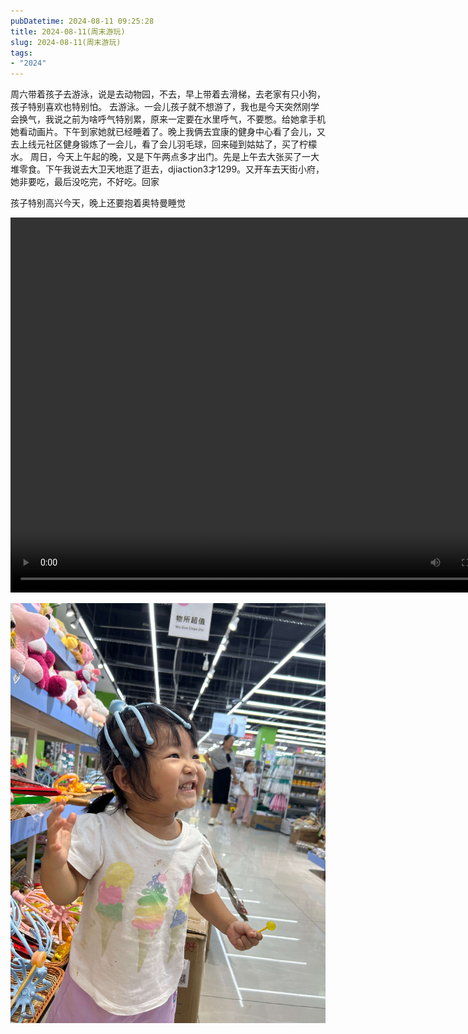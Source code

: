 ```yaml
---
pubDatetime: 2024-08-11 09:25:28
title: 2024-08-11(周末游玩)
slug: 2024-08-11(周末游玩)
tags:
- "2024"
---
```


周六带着孩子去游泳，说是去动物园，不去，早上带着去滑梯，去老家有只小狗，孩子特别喜欢也特别怕。
去游泳。一会儿孩子就不想游了，我也是今天突然刚学会换气，我说之前为啥呼气特别累，原来一定要在水里呼气，不要憋。给她拿手机她看动画片。下午到家她就已经睡着了。晚上我俩去宜康的健身中心看了会儿，又去上线元社区健身锻炼了一会儿，看了会儿羽毛球，回来碰到姑姑了，买了柠檬水。
周日，今天上午起的晚，又是下午两点多才出门。先是上午去大张买了一大堆零食。下午我说去大卫天地逛了逛去，djiaction3才1299。又开车去天街小府，她非要吃，最后没吃完，不好吃。回家

孩子特别高兴今天，晚上还要抱着奥特曼睡觉

<video src="https://r2.malanxi.top/2024/4437ff46-1c94-474b-a2fb-5144a55c78b9.mov" autoplay="false" controls="controls" width="800" height="600"/></video>

![image](../../../../public/img/2024/2024-08-11-92bf4eb2-d20b-43c9-977b-d1e43ba53046.jpg)